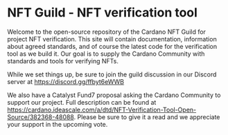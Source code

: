 # NFT Guild - NFT verification tool

Welcome to the open-source repository of the Cardano NFT Guild for project NFT verification.  This site will contain documentation, information about agreed standards, and of course the latest code for the verification tool as we build it. Our goal is to supply the Cardano Community with standards and tools for verifying NFTs.

While we set things up, be sure to join the guild discussion in our Discord server at https://discord.gg/ffbyt6eWWB

We also have a Catalyst Fund7 proposal asking the Cardano Community to support our project. Full description can be found at https://cardano.ideascale.com/a/dtd/NFT-Verification-Tool-Open-Source/382368-48088. Please be sure to give it a read and we appreciate your support in the upcoming vote.
